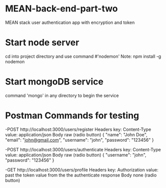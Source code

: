 # MEAN-back-end-part-two
MEAN stack user authentication app with encryption and token

# Start node server
cd into project directory and use command #'nodemon'
Note: npm install -g nodemon

# Start mongoDB service
command 'mongo' in any directory to begin the service

# Postman Commands for testing
-POST http://localhost:3000/users/register
    Headers
        key: Content-Type
        value: application/json
    Body
        raw (radio button)
        {
            "name": "John Doe",
            "email": "john@gmail.com",
            "username": "john",
            "password": "123456"
        }

-POST http://localhost:3000/users/authenticate
    Headers
        key: Content-Type
        value: application/json
    Body
        raw (radio button)
        {
            "username": "john",
            "password": "123456"
        }

-GET http://localhost:3000/users/profile
    Headers
        key: Authorization
        value: past the token value from the the authenticate response
    Body
        none (radio button)